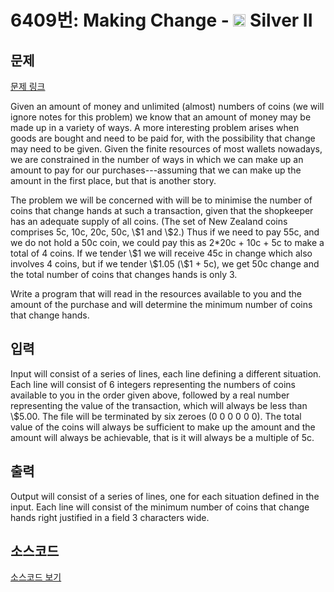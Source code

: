 # 6409번: Making Change - <img src="https://static.solved.ac/tier_small/9.svg" style="height:20px" /> Silver II

<!-- performance -->

<!-- 문제 제출 후 깃허브에 푸시를 했을 때 제출한 코드의 성능이 입력될 공간입니다.-->

<!-- end -->

## 문제

[문제 링크](https://boj.kr/6409)


<p>Given an amount of money and unlimited (almost) numbers of coins (we will ignore notes for this problem) we know that an amount of money may be made up in a variety of ways. A more interesting problem arises when goods are bought and need to be paid for, with the possibility that change may need to be given. Given the finite resources of most wallets nowadays, we are constrained in the number of ways in which we can make up an amount to pay for our purchases---assuming that we can make up the amount in the first place, but that is another story.</p>

<p>The problem we will be concerned with will be to minimise the number of coins that change hands at such a transaction, given that the shopkeeper has an adequate supply of all coins. (The set of New Zealand coins comprises 5c, 10c, 20c, 50c, \$1 and \$2.) Thus if we need to pay 55c, and we do not hold a 50c coin, we could pay this as 2*20c + 10c + 5c to make a total of 4 coins. If we tender \$1 we will receive 45c in change which also involves 4 coins, but if we tender \$1.05 (\$1 + 5c), we get 50c change and the total number of coins that changes hands is only 3.</p>

<p>Write a program that will read in the resources available to you and the amount of the purchase and will determine the minimum number of coins that change hands.</p>



## 입력


<p>Input will consist of a series of lines, each line defining a different situation. Each line will consist of 6 integers representing the numbers of coins available to you in the order given above, followed by a real number representing the value of the transaction, which will always be less than \$5.00. The file will be terminated by six zeroes (0 0 0 0 0 0). The total value of the coins will always be sufficient to make up the amount and the amount will always be achievable, that is it will always be a multiple of 5c.</p>



## 출력


<p>Output will consist of a series of lines, one for each situation defined in the input. Each line will consist of the minimum number of coins that change hands right justified in a field 3 characters wide.</p>



## 소스코드

[소스코드 보기](Making%20Change.cpp)